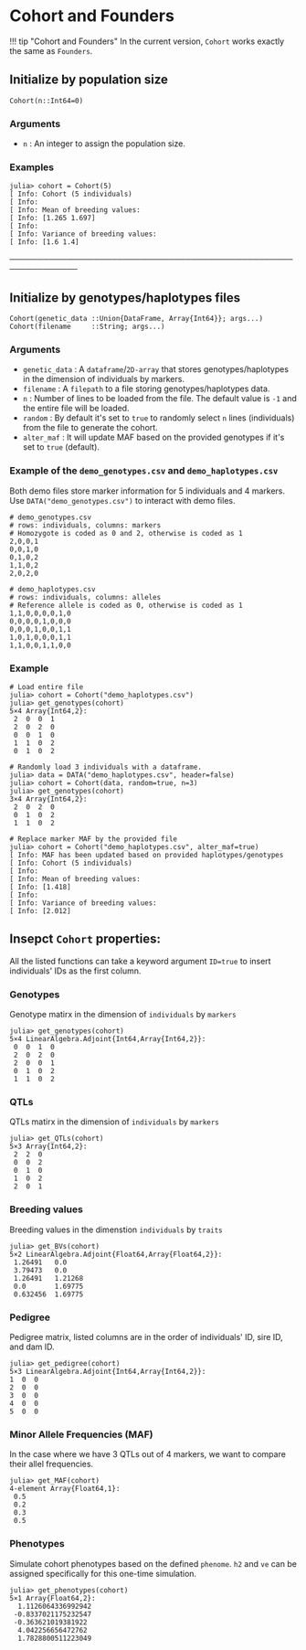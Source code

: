 # Cohort and Founders

!!! tip "Cohort and Founders"
    In the current version, `Cohort` works exactly the same as `Founders`.

## Initialize by population size
    Cohort(n::Int64=0)

### Arguments
- `n` : An integer to assign the population size.

### Examples
```jldoctest
julia> cohort = Cohort(5)
[ Info: Cohort (5 individuals)
[ Info:
[ Info: Mean of breeding values:
[ Info: [1.265 1.697]
[ Info:
[ Info: Variance of breeding values:
[ Info: [1.6 1.4]
```
──────────────────────────────────────────────────────────────
## Initialize by genotypes/haplotypes files
    Cohort(genetic_data ::Union{DataFrame, Array{Int64}}; args...)
    Cohort(filename     ::String; args...)

### Arguments
- `genetic_data` : A `dataframe`/`2D-array` that stores genotypes/haplotypes in the dimension of individuals by markers.
- `filename` : A `filepath` to a file storing genotypes/haplotypes data.
- `n` : Number of lines to be loaded from the file. The default value is `-1` and the entire file will be loaded.
- `random` : By default it's set to `true` to randomly select `n` lines (individuals) from the file to generate the cohort.
- `alter_maf` : It will update MAF based on the provided genotypes if it's set to `true` (default).

### Example of the `demo_genotypes.csv` and `demo_haplotypes.csv`
Both demo files store marker information for 5 individuals and 4 markers.
Use `DATA("demo_genotypes.csv")` to interact with demo files.
```
# demo_genotypes.csv
# rows: individuals, columns: markers
# Homozygote is coded as 0 and 2, otherwise is coded as 1
2,0,0,1
0,0,1,0
0,1,0,2
1,1,0,2
2,0,2,0

# demo_haplotypes.csv
# rows: individuals, columns: alleles
# Reference allele is coded as 0, otherwise is coded as 1
1,1,0,0,0,0,1,0
0,0,0,0,1,0,0,0
0,0,0,1,0,0,1,1
1,0,1,0,0,0,1,1
1,1,0,0,1,1,0,0
```

### Example
```jldoctest
# Load entire file
julia> cohort = Cohort("demo_haplotypes.csv")
julia> get_genotypes(cohort)
5×4 Array{Int64,2}:
 2  0  0  1
 2  0  2  0
 0  0  1  0
 1  1  0  2
 0  1  0  2

# Randomly load 3 individuals with a dataframe.
julia> data = DATA("demo_haplotypes.csv", header=false)
julia> cohort = Cohort(data, random=true, n=3)
julia> get_genotypes(cohort)
3×4 Array{Int64,2}:
 2  0  2  0
 0  1  0  2
 1  1  0  2

# Replace marker MAF by the provided file
julia> cohort = Cohort("demo_haplotypes.csv", alter_maf=true)
[ Info: MAF has been updated based on provided haplotypes/genotypes
[ Info: Cohort (5 individuals)
[ Info:
[ Info: Mean of breeding values:
[ Info: [1.418]
[ Info:
[ Info: Variance of breeding values:
[ Info: [2.012]
```

## Insepct `Cohort` properties:
All the listed functions can take a keyword argument `ID=true` to insert individuals' IDs as the first column.

### Genotypes
Genotype matirx in the dimension of `individuals` by `markers`
```jldoctest
julia> get_genotypes(cohort)
5×4 LinearAlgebra.Adjoint{Int64,Array{Int64,2}}:
 0  0  1  0
 2  0  2  0
 2  0  0  1
 0  1  0  2
 1  1  0  2
```
### QTLs
QTLs matirx in the dimension of `individuals` by `markers`
```jldoctest
julia> get_QTLs(cohort)
5×3 Array{Int64,2}:
 2  2  0
 0  0  2
 0  1  0
 1  0  2
 2  0  1
```
### Breeding values
Breeding values in the dimenstion `individuals` by `traits`
```jldoctest
julia> get_BVs(cohort)
5×2 LinearAlgebra.Adjoint{Float64,Array{Float64,2}}:
 1.26491   0.0
 3.79473   0.0
 1.26491   1.21268
 0.0       1.69775
 0.632456  1.69775
```
### Pedigree
Pedigree matrix, listed columns are in the order of individuals' ID, sire ID, and dam ID.
```jldoctest
julia> get_pedigree(cohort)
5×3 LinearAlgebra.Adjoint{Int64,Array{Int64,2}}:
1  0  0
2  0  0
3  0  0
4  0  0
5  0  0
```

### Minor Allele Frequencies (MAF)
In the case where we have 3 QTLs out of 4 markers, we want to compare their allel frequencies.

```jldoctest
julia> get_MAF(cohort)
4-element Array{Float64,1}:
 0.5
 0.2
 0.3
 0.5
```

### Phenotypes
Simulate cohort phenotypes based on the defined `phenome`. `h2` and `ve` can be assigned specifically for this one-time simulation.
```jldoctest
julia> get_phenotypes(cohort)
5×1 Array{Float64,2}:
  1.1126064336992942
 -0.8337021175232547
 -0.363621019381922
  4.042256656472762
  1.7828800511223049
```